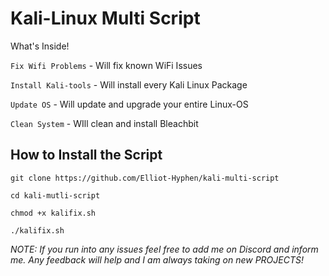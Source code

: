 <h1> Kali-Linux Multi Script </h1>

What's Inside!

`Fix Wifi Problems`  - Will fix known WiFi Issues

`Install Kali-tools` - Will install every Kali Linux Package 

`Update OS`          - Will update and upgrade your entire Linux-OS

`Clean System`       - WIll clean and install Bleachbit

<h2> How to Install the Script </h2>
  
```
git clone https://github.com/Elliot-Hyphen/kali-multi-script

cd kali-mutli-script

chmod +x kalifix.sh

./kalifix.sh
```

*NOTE: If you run into any issues feel free to add me on Discord and inform me. Any feedback will help and I am always taking on new PROJECTS!*
